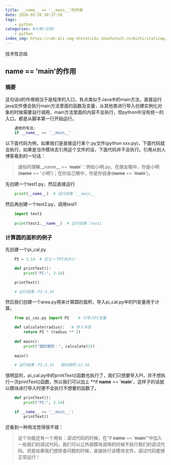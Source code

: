 ```yaml
---
title: __name__ == '__main__'的作用
date: 2020-03-26 10:37:50
tags:
	- python
categories: #分类(分层)
    - python
index_img: https://cdn-ali-img-shstaticbz.shanhutech.cn/bizhi/staticwp/202204/aec84856063be3794df7048934deaf03--2033625846.jpg
---
```


技术性总结

## __name__ == '__main__'的作用


###  摘要
<!-- more -->

这句话d的作用相当于是程序的入口，有点类似于Java中的main方法，直接运行java文件便会执行main方法里面的函数及变量，从其他类进行导入创建实例化对象的时候需要自行调用，main方法里面的内容不会执行，但python中没有统一的入口，都是从脚本第一行开始运行。
```python
    通常的写法:
    if __name__ == '__main__'
```
以下面代码为例，如果我们是直接运行某个.py文件(python xxx.py)，下面代码就会执行，如果是当作模块去引用这个文件的话，下面代码并不会执行。引用从别人博客看到的一句话：
> 通俗的理解__name__ == '__main__'：例如小明.py，在朋友眼中，你是小明(__name__ == '小明')；在你自己眼中，你是你自身(__name__ == '__main__')。

先创建一个test1.py，然后直接运行
```python
    print(__name__)  # 运行结果：__main__
```
然后再创建一个test2.py，调用test1
```python
	import test1
	
	print(test1.__name__)  # 运行结果：test1
```
### 计算圆的面积的例子
先创建一个pi_cal.py
```python
    PI = 3.14  # 定义一下PI的大小

    def printText():
        print("PI:", 3.14)

    printText()

    # 运行结果：PI:3.14
```
然后我们创建一个area.py用来计算圆的面积，导入pi_cal.py中的PI变量用于计算。
```python
    from pi_cai.py import PI    # 只导入PI变量

    def calculate(radius):   # 传入半径
        return PI * (radius ** 2)
    
    def main():
        print("圆的面积：", calculate(2))
    
    main()

    # 运行结果：PI:3.14   圆的面积:12.56
```
很明显的，pi_cal.py中的printText()函数也执行了，我们只想要导入PI，并不想执行一次printText()函数，所以我们可以加上 **if __name__ == '__main__'，这样子的话就以模块进行导入时便不会执行不想要的函数了。
```python
    def printText():
        print("PI:", 3.14)

    if __name__ == '__main__':
        printText()
```
还看到一种用法觉得很不错：
> 这个功能还有一个用处：调试代码的时候，在”if __name__ == '__main__'“中加入一些我们的调试代码，我们可以让外部模块调用的时候不执行我们的调试代码，但是如果我们想排查问题的时候，直接执行该模块文件，调试代码能够正常运行！